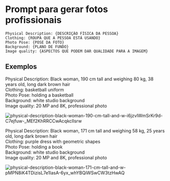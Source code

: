# Prompt para gerar fotos profissionais

```
Physical Description: {DESCRIÇÃO FÍSICA DA PESSOA}
Clothing: {ROUPA QUE A PESSOA ESTÁ USANDO}
Photo Pose: {POSE DA FOTO}
Background: {PLANO DE FUNDO}
Image quality: {ASPECTOS QUE PODEM DAR QUALIDADE PARA A IMAGEM}
```

## Exemplos

Physical Description: Black woman, 190 cm tall and weighing 80 kg, 38 years old, long dark brown hair\
Clothing: basketball uniform\
Photo Pose: holding a basketball\
Background: white studio background\
Image quality: 20 MP and 8K, professional photo

![physical-description-black-woman-190-cm-tall-and-w-i6jzvlWmSrKr9d-C7ejfuw-_MEf2KhRRCCwAcqkcIlsrw](https://github.com/marioluciofjr/prompts/assets/105465306/812a1640-49a9-4aa9-8f9c-7c41ecf20041)

Physical Description: Black woman, 171 cm tall and weighing 58 kg, 25 years old, long dark brown hair\
Clothing: purple dress with geometric shapes\
Photo Pose: holding a book\
Background: white studio background\
Image quality: 20 MP and 8K, professional photo

![physical-description-black-woman-171-cm-tall-and-w-pMPN8iK4TDizisL7e1lasA-6yx_whYBQiWSwCW3tzHwAQ](https://github.com/marioluciofjr/prompts/assets/105465306/cd610fc2-31cf-4c88-a201-a042b7ef5245)
